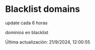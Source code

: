 # Blacklist domains

update cada 6 horas

dominios en blacklist

Última actualización: 21/9/2024, 12:00:55